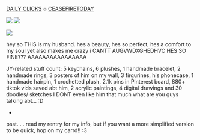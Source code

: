 

[DAILY CLICKS](https://arab.org/click-to-help/) ⟡ [CEASEFIRETODAY](https://ceasefiretoday.com)


![]([https://64.media.tumblr.com/9d991c56f2fe063e61b3e798f258b132/6a3869f76d211cb7-1a/s400x600/575b708abf317e67f6d3bcbae05e380779ed402e.gif](https://64.media.tumblr.com/d9404ae711c563820be16b463e3e50fa/356be3bad6cd1f29-b3/s540x810/fe7203e32911153b3d85786a151be761ad41fab9.gif)) ![](https://64.media.tumblr.com/093be6539edd0f3c25fc9b0c6dfa2d51/1e77c52aeb1d6699-e1/s400x600/1438c1094cfcb8f21141eee1d98ce0bbb36ae14f.gif)

![](https://64.media.tumblr.com/c0d1281e75e43575d1c139489638aa1b/51fdeb712f5ba181-9e/s540x810/2764f373b602f565fca1c56741c73dac25174fea.gif)

hey so THIS is my husband. hes a beauty, hes so perfect, hes a comfort to my soul yet also makes me crazy i CANTT AUGVWDXGHEDHVC HES SO FINE??? AAAAAAAAAAAAAAAA

JY-related stuff count: 5 keychains, 6 plushes, 1 handmade bracelet, 2 handmade rings, 3 posters of him on my wall, 3 firgurines, his phonecase, 1 handmade hairpin, 1 crochetted plush, 2.1k pins in Pinterest board, 880+ tiktok vids saved abt him, 2 acrylic paintings, 4 digital drawings and 30 doodles/ sketches I DONT even like him that much what are you guys talking abt... :D

-

psst. . . read my rentry for my info, but if you want a more simplified version to be quick, hop on my carrd!! :3

